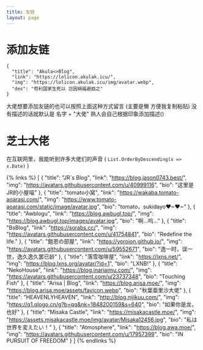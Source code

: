 ```yaml
---
title: 友链
layout: page
---
```


# 添加友链

```
{
  "title": "Akula<>Blog",
  "link": "https://lolicon.akulak.icu/",
  "img": "https://lolicon.akulak.icu/img/avatar.webp",
  "des": "苟利国家生死以 岂因祸福避趋之"
}
```
大佬想要添加友链的也可以按照上面这种方式留言 (主要是懒 方便我复制粘贴)
没有描述的话就默认是 名字 + "大佬"
熟人会自己根据印象添加描述()

# 芝士大佬

在互联网里，我能听到许多大佬们的声音 ( `List.OrderByDescending(x => x.Date)` )

{% links %}
[
    {
        "title": "JR`s Blog",
        "link": "https://blog.jason0743.best/",
        "img": "https://avatars.githubusercontent.com/u/40999116",
        "bio": "这里是JR的小屋喵"
    },
    {
        "title": "tomato小窝",
        "link": "https://wakaba.tomato-aoarasi.com/",
        "img": "https://www.tomato-aoarasi.com/static/image/avatar.jpg",
        "bio": "tomato，sukidayo❤~❤~"
    },
    {
        "title": "Awblogu",
        "link": "https://blog.awbugl.top/",
        "img": "https://blog.awbugl.top/images/avatar.jpg",
        "bio": "啊...呜..."
    },
    {
        "title": "BsBlog",
        "link": "https://sorabs.cc/",
        "img": "https://avatars.githubusercontent.com/u/41754841",
        "bio": "Redefine the life."
    },
    {
        "title": "鎧恩の部屋",
        "link": "https://yoroion.github.io/",
        "img": "https://avatars.githubusercontent.com/u/59552671",
        "bio": "逸一时，误一世，逸久逸久罢已龄"
    },
    {
        "title": "落雪咖啡屋",
        "link": "https://lxns.net/",
        "img": "https://blog.lxns.org/avatar/?id=1",
        "bio": "LXNB!"
    },
    {
        "title": "NekoHouse",
        "link": "https://blog.inariaimu.com/",
        "img": "https://avatars.githubusercontent.com/u/23737348",
        "bio": "Touching Fish"
    },
    {
        "title": "Arisa | Blog",
        "link": "https://blog.arisa.moe/",
        "img": "https://blog.arisa.moe/assets/favicon.webp",
        "bio": "秋葉亜里沙大佬"
    },
    {
        "title": "HEAVENLYHEAVEN",
        "link": "http://blog.nijikuu.com/",
        "img": "https://q1.qlogo.cn/g?b=qq&nk=1848200159&s=640",
        "bio": "如果你是龙，也好"
    },
    {
        "title": "Misaka Castle",
        "link": "https://misakacastle.moe/",
        "img": "https://assets.misakacastle.moe/img/avatar/Misaka12456.jpg",
        "bio": "私は世界を変えたい！"
    },
    {
        "title": "Atmosphere",
        "link": "https://blog.awa.moe/",
        "img": "https://avatars.githubusercontent.com/u/17957399",
        "bio": "IN PURSUIT OF FREEDOM"
    }
]
{% endlinks %}